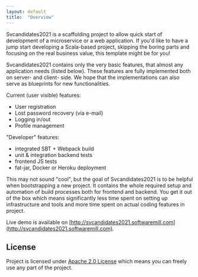 ```yaml
---
layout: default
title:  "Overview"
---
```


Svcandidates2021 is a scaffolding project to allow quick start of development of a microservice or a web application. If you'd like to have a jump start developing a Scala-based project, skipping the boring parts and focusing on the real business value, this template might be for you!

Svcandidates2021 contains only the very basic features, that almost any application needs (listed below). These features are fully implemented both on server- and client- side. We hope that the implementations can also serve as blueprints for new functionalities.

Current (user visible) features:

* User registration
* Lost password recovery (via e-mail)
* Logging in/out
* Profile management

"Developer" features:

* integrated SBT + Webpack build
* unit & integration backend tests
* frontend JS tests
* fat-jar, Docker or Heroku deployment

This may not sound "cool", but the goal of Svcandidates2021 is to be helpful when bootstrapping a new project. It contains the whole required setup and automation of build processes both for frontend and backend. You get it out of the box which means significantly less time spent on setting up infrastructure and tools and more time spent on actual coding features in project.

Live demo is available on [http://svcandidates2021.softwaremill.com](http://svcandidates2021.softwaremill.com).

## License

Project is licensed under [Apache 2.0 License](http://www.apache.org/licenses/LICENSE-2.0.html) which means you can freely use any part of the project.
